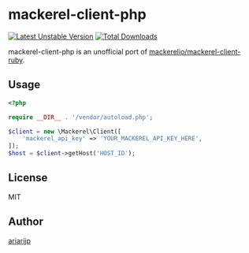 # mackerel-client-php

[![Latest Unstable Version](https://poser.pugx.org/ariarijp/mackerel-client/v/unstable)](https://packagist.org/packages/ariarijp/mackerel-client)
[![Total Downloads](https://poser.pugx.org/ariarijp/mackerel-client/downloads)](https://packagist.org/packages/ariarijp/mackerel-client)

mackerel-client-php is an unofficial port of [mackerelio/mackerel-client-ruby](https://github.com/mackerelio/mackerel-client-ruby).

## Usage

```php
<?php

require __DIR__ . '/vendor/autoload.php';

$client = new \Mackerel\Client([
    'mackerel_api_key' => 'YOUR_MACKEREL_API_KEY_HERE',
]);
$host = $client->getHost('HOST_ID');
```

## License

MIT

## Author

[ariarijp](https://github.com/ariarijp)
